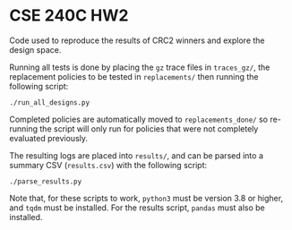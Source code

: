 # CSE 240C HW2

Code used to reproduce the results of CRC2 winners and explore the design space.

Running all tests is done by placing the `gz` trace files in `traces_gz/`, the replacement policies to be tested in `replacements/` then running the following script:

```
./run_all_designs.py
```

Completed policies are automatically moved to `replacements_done/` so re-running the script will only run for policies that were not completely evaluated previously.

The resulting logs are placed into `results/`, and can be parsed into a summary CSV (`results.csv`) with the following script:

```
./parse_results.py
```

Note that, for these scripts to work, `python3` must be version 3.8 or higher, and `tqdm` must be installed. For the results script, `pandas` must also be installed.